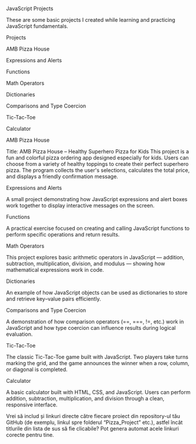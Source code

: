 JavaScript Projects

These are some basic projects I created while learning and practicing JavaScript fundamentals.

Projects

AMB Pizza House

Expressions and Alerts

Functions

Math Operators

Dictionaries

Comparisons and Type Coercion

Tic-Tac-Toe

Calculator

AMB Pizza House

Title: AMB Pizza House – Healthy Superhero Pizza for Kids
This project is a fun and colorful pizza ordering app designed especially for kids. Users can choose from a variety of healthy toppings to create their perfect superhero pizza. The program collects the user's selections, calculates the total price, and displays a friendly confirmation message.

Expressions and Alerts

A small project demonstrating how JavaScript expressions and alert boxes work together to display interactive messages on the screen.

Functions

A practical exercise focused on creating and calling JavaScript functions to perform specific operations and return results.

Math Operators

This project explores basic arithmetic operators in JavaScript — addition, subtraction, multiplication, division, and modulus — showing how mathematical expressions work in code.

Dictionaries

An example of how JavaScript objects can be used as dictionaries to store and retrieve key–value pairs efficiently.

Comparisons and Type Coercion

A demonstration of how comparison operators (==, ===, !=, etc.) work in JavaScript and how type coercion can influence results during logical evaluation.

Tic-Tac-Toe

The classic Tic-Tac-Toe game built with JavaScript. Two players take turns marking the grid, and the game announces the winner when a row, column, or diagonal is completed.

Calculator

A basic calculator built with HTML, CSS, and JavaScript. Users can perform addition, subtraction, multiplication, and division through a clean, responsive interface.

Vrei să includ și linkuri directe către fiecare proiect din repository-ul tău GitHub (de exemplu, linkul spre folderul “Pizza_Project” etc.), astfel încât titlurile din lista de sus să fie clicabile?
Pot genera automat acele linkuri corecte pentru tine.
